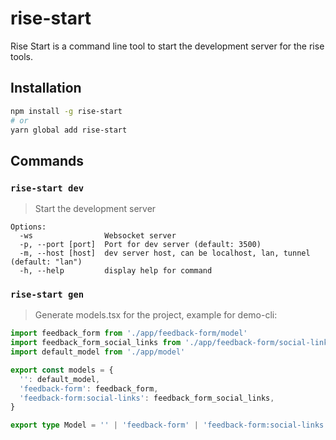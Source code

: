 # rise-start

Rise Start is a command line tool to start the development server for the rise tools.

## Installation

```bash
npm install -g rise-start
# or
yarn global add rise-start
```

## Commands

### `rise-start dev`
> Start the development server

```
Options:
  -ws                Websocket server
  -p, --port [port]  Port for dev server (default: 3500)
  -m, --host [host]  dev server host, can be localhost, lan, tunnel (default: "lan")
  -h, --help         display help for command
```

### `rise-start gen`

> Generate models.tsx for the project, example for demo-cli:

```ts
import feedback_form from './app/feedback-form/model'
import feedback_form_social_links from './app/feedback-form/social-links/model'
import default_model from './app/model'

export const models = {
  '': default_model,
  'feedback-form': feedback_form,
  'feedback-form:social-links': feedback_form_social_links,
}

export type Model = '' | 'feedback-form' | 'feedback-form:social-links' | (string & {})
```

